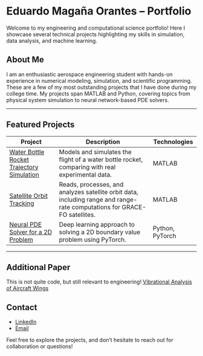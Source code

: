 # Eduardo Magaña Orantes – Portfolio

Welcome to my engineering and computational science portfolio! Here I showcase several technical projects highlighting my skills in simulation, data analysis, and machine learning.

## About Me

I am an enthusiastic aerospace engineering student with hands-on experience in numerical modeling, simulation, and scientific programming. These are a few of my most outstanding projects that I have done during my college time. My projects span MATLAB and Python, covering topics from physical system simulation to neural network-based PDE solvers.

---

## Featured Projects

| Project | Description | Technologies |
| ------- | ----------- | ------------ |
| [Water Bottle Rocket Trajectory Simulation](./water-bottle-rocket/) | Models and simulates the flight of a water bottle rocket, comparing with real experimental data. | MATLAB |
| [Satellite Orbit Tracking](./satellite-orbit-tracking/) | Reads, processes, and analyzes satellite orbit data, including range and range-rate computations for GRACE-FO satellites. | MATLAB |
| [Neural PDE Solver for a 2D Problem](./neural-pde-solver/) | Deep learning approach to solving a 2D boundary value problem using PyTorch. | Python, PyTorch |

---

## Additional Paper

This is not quite code, but still relevant to engineering!
[Vibrational Analysis of Aircraft Wings](file:///C:/Users/eduar/Downloads/APPM_3310_Project.pdf)

## Contact

- [LinkedIn](https://www.linkedin.com/in/eduardo-magana-orantes-47667130b/)
- [Email](emaganaorantes1@gmail.com)

Feel free to explore the projects, and don’t hesitate to reach out for collaboration or questions!
